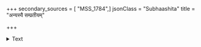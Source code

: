 +++
secondary_sources = [ "MSS_1784",]
jsonClass = "Subhaashita"
title = "अन्यस्यै सम्प्रतीयम्"

+++

<details><summary>Text</summary>

अन्यस्यै संप्रतीयं कुरु मदनरिपो स्वाङ्गदानप्रसादं नाहं सोढुं समर्था शिरसि सुरनदीं नापि संध्यां प्रणन्तुम्।  
इत्युक्त्वा कोपविद्धां विघटयितुमुमामात्मदेहं प्रवृत्तां रुन्धानः पातु शम्भोः कुचकलसहठस्पर्शकृष्टो भुजो वः॥
</details>
